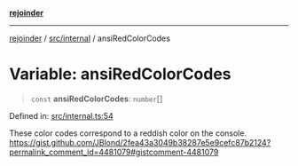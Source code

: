 [**rejoinder**](../../../README.md)

***

[rejoinder](../../../README.md) / [src/internal](../README.md) / ansiRedColorCodes

# Variable: ansiRedColorCodes

> `const` **ansiRedColorCodes**: `number`[]

Defined in: [src/internal.ts:54](https://github.com/Xunnamius/rejoinder/blob/9296149d58253119677e1f99010c807c5028c30d/src/internal.ts#L54)

These color codes correspond to a reddish color on the console.
https://gist.github.com/JBlond/2fea43a3049b38287e5e9cefc87b2124?permalink_comment_id=4481079#gistcomment-4481079
